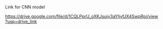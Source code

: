 Link for CNN model 

https://drive.google.com/file/d/1CQLPprU_oXKJsuiy3aYIjyfJX4SwpRpj/view?usp=drive_link   

